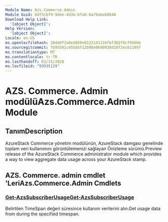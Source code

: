 ```yaml
---
Module Name: Azs.Commerce.Admin
Module Guid: 0df3cbf9-9ebe-4d3b-bfab-6a79abeb8646
Download Help Link:
  '[object Object]': 
Help Version:
  '[object Object]': 
Locale: en-US
ms.openlocfilehash: 204ddf2a0ed650e8122141134fbf382f9cf950bb
ms.sourcegitcommit: fb95591c45bb5f12b98e0690938d18f2ec611897
ms.translationtype: MT
ms.contentlocale: tr-TR
ms.lasthandoff: 03/15/2020
ms.locfileid: "93935129"
---
```

# <span data-ttu-id="0c0fa-101">AZS. Commerce. Admin modülü</span><span class="sxs-lookup"><span data-stu-id="0c0fa-101">Azs.Commerce.Admin Module</span></span>
## <span data-ttu-id="0c0fa-102">Tanım</span><span class="sxs-lookup"><span data-stu-id="0c0fa-102">Description</span></span>
<span data-ttu-id="0c0fa-103">AzureStack Commerce yönetim modülünün, AzureStack damgası genelinde toplam veri kullanımını görüntülemenizi sağlayan Önizleme sürümü.</span><span class="sxs-lookup"><span data-stu-id="0c0fa-103">Preview release of the AzureStack Commerce administrator module which provides a way to view aggregate data usage across your AzureStack stamp.</span></span> 

## <span data-ttu-id="0c0fa-104">AZS. Commerce. admin cmdlet 'Leri</span><span class="sxs-lookup"><span data-stu-id="0c0fa-104">Azs.Commerce.Admin Cmdlets</span></span>
### [<span data-ttu-id="0c0fa-105">Get-AzsSubscriberUsage</span><span class="sxs-lookup"><span data-stu-id="0c0fa-105">Get-AzsSubscriberUsage</span></span>](Get-AzsSubscriberUsage.md)
<span data-ttu-id="0c0fa-106">Belirtilen TimeSpan değeri süresince kullanım verilerini alın.</span><span class="sxs-lookup"><span data-stu-id="0c0fa-106">Get usage data from during the specified timespan.</span></span>

